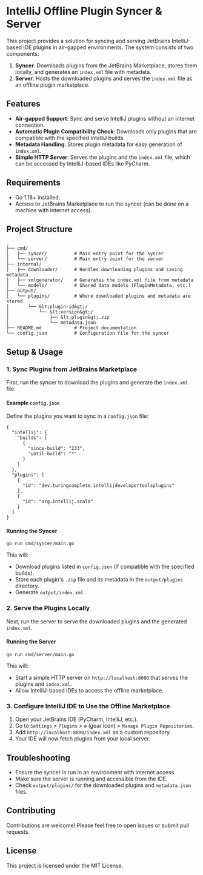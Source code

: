 # IntelliJ Offline Plugin Syncer & Server

This project provides a solution for syncing and serving JetBrains IntelliJ-based IDE plugins in air-gapped environments. The system consists of two components:
1. **Syncer**: Downloads plugins from the JetBrains Marketplace, stores them locally, and generates an `index.xml` file with metadata.
2. **Server**: Hosts the downloaded plugins and serves the `index.xml` file as an offline plugin marketplace.

## Features
- **Air-gapped Support**: Sync and serve IntelliJ plugins without an internet connection.
- **Automatic Plugin Compatibility Check**: Downloads only plugins that are compatible with the specified IntelliJ builds.
- **Metadata Handling**: Stores plugin metadata for easy generation of `index.xml`.
- **Simple HTTP Server**: Serves the plugins and the `index.xml` file, which can be accessed by IntelliJ-based IDEs like PyCharm.

## Requirements
- Go 1.18+ installed.
- Access to JetBrains Marketplace to run the syncer (can be done on a machine with internet access).

## Project Structure
```
.
├── cmd/
│   ├── syncer/          # Main entry point for the syncer
│   └── server/          # Main entry point for the server
├── internal/
│   ├── downloader/      # Handles downloading plugins and saving metadata
│   ├── xmlgenerator/    # Generates the index.xml file from metadata
│   └── models/          # Shared data models (PluginMetadata, etc.)
├── output/
│   └── plugins/         # Where downloaded plugins and metadata are stored
│       └── &lt;plugin-id&gt;/ 
│           └── &lt;version&gt;/
│               ├── &lt;plugin&gt;.zip
│               └── metadata.json
├── README.md            # Project documentation
└── config.json          # Configuration file for the syncer
```

## Setup & Usage

### 1. Sync Plugins from JetBrains Marketplace
First, run the syncer to download the plugins and generate the `index.xml` file.

#### Example `config.json`
Define the plugins you want to sync in a `config.json` file:

```
{
  "intellij": {
    "builds": [
      {
        "since-build": "233",
        "until-build": "*"
      }
    ]
  },
  "plugins": [
    {
      "id": "dev.turingcomplete.intellijdevelopertoolsplugins"
    },
    {
      "id": "org.intellij.scala"
    }
  ]
}
```

#### Running the Syncer
```
go run cmd/syncer/main.go
```
This will:
- Download plugins listed in `config.json` (if compatible with the specified builds).
- Store each plugin's `.zip` file and its metadata in the `output/plugins` directory.
- Generate `output/index.xml`.

### 2. Serve the Plugins Locally
Next, run the server to serve the downloaded plugins and the generated `index.xml`.

#### Running the Server
```
go run cmd/server/main.go
```
This will:
- Start a simple HTTP server on `http://localhost:8080` that serves the plugins and `index.xml`.
- Allow IntelliJ-based IDEs to access the offline marketplace.

### 3. Configure IntelliJ IDE to Use the Offline Marketplace
1. Open your JetBrains IDE (PyCharm, IntelliJ, etc.).
2. Go to `Settings` > `Plugins` > `⚙️` (gear icon) > `Manage Plugin Repositories`.
3. Add `http://localhost:8080/index.xml` as a custom repository.
4. Your IDE will now fetch plugins from your local server.

## Troubleshooting
- Ensure the syncer is run in an environment with internet access.
- Make sure the server is running and accessible from the IDE.
- Check `output/plugins/` for the downloaded plugins and `metadata.json` files.

## Contributing
Contributions are welcome! Please feel free to open issues or submit pull requests.

## License
This project is licensed under the MIT License.
